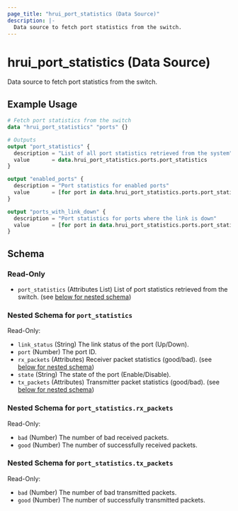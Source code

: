 ```yaml
---
page_title: "hrui_port_statistics (Data Source)"
description: |-
  Data source to fetch port statistics from the switch.
---
```


# hrui_port_statistics (Data Source)

Data source to fetch port statistics from the switch.

## Example Usage

```terraform
# Fetch port statistics from the switch
data "hrui_port_statistics" "ports" {}

# Outputs
output "port_statistics" {
  description = "List of all port statistics retrieved from the system"
  value       = data.hrui_port_statistics.ports.port_statistics
}

output "enabled_ports" {
  description = "Port statistics for enabled ports"
  value       = [for port in data.hrui_port_statistics.ports.port_statistics : port if port.state == "Enable"]
}

output "ports_with_link_down" {
  description = "Port statistics for ports where the link is down"
  value       = [for port in data.hrui_port_statistics.ports.port_statistics : port if port.link_status == "Down"]
}
```

<!-- schema generated by tfplugindocs -->
## Schema

### Read-Only

- `port_statistics` (Attributes List) List of port statistics retrieved from the switch. (see [below for nested schema](#nestedatt--port_statistics))

<a id="nestedatt--port_statistics"></a>
### Nested Schema for `port_statistics`

Read-Only:

- `link_status` (String) The link status of the port (Up/Down).
- `port` (Number) The port ID.
- `rx_packets` (Attributes) Receiver packet statistics (good/bad). (see [below for nested schema](#nestedatt--port_statistics--rx_packets))
- `state` (String) The state of the port (Enable/Disable).
- `tx_packets` (Attributes) Transmitter packet statistics (good/bad). (see [below for nested schema](#nestedatt--port_statistics--tx_packets))

<a id="nestedatt--port_statistics--rx_packets"></a>
### Nested Schema for `port_statistics.rx_packets`

Read-Only:

- `bad` (Number) The number of bad received packets.
- `good` (Number) The number of successfully received packets.


<a id="nestedatt--port_statistics--tx_packets"></a>
### Nested Schema for `port_statistics.tx_packets`

Read-Only:

- `bad` (Number) The number of bad transmitted packets.
- `good` (Number) The number of successfully transmitted packets.


